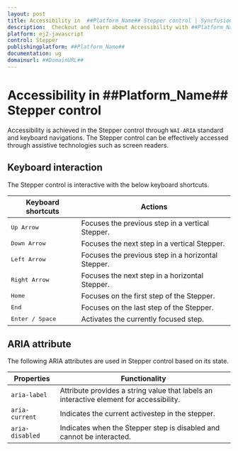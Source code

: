 ```yaml
---
layout: post
title: Accessibility in  ##Platform_Name## Stepper control | Syncfusion
description:  Checkout and learn about Accessibility with ##Platform_Name## Stepper control of Syncfusion Essential JS 2 and more details.
platform: ej2-javascript
control: Stepper
publishingplatform: ##Platform_Name##
documentation: ug
domainurl: ##DomainURL##
---
```


# Accessibility in ##Platform_Name## Stepper control

Accessibility is achieved in the Stepper control through `WAI-ARIA` standard and keyboard navigations. The Stepper control can be effectively accessed through assistive technologies such as screen readers.

## Keyboard interaction

The Stepper control is interactive with the below keyboard shortcuts.

| **Keyboard shortcuts** | **Actions** |
| --- | --- |
| <kbd>Up Arrow</kbd> | Focuses the previous step in a vertical Stepper. |
| <kbd>Down Arrow</kbd> | Focuses the next step in a vertical Stepper. |
| <kbd>Left Arrow</kbd> | Focuses the previous step in a horizontal Stepper. |
| <kbd>Right Arrow</kbd> | Focuses the next step in a horizontal Stepper. |
| <kbd>Home</kbd> | Focuses on the first step of the Stepper. |
| <kbd>End</kbd> | Focuses on the last step of the Stepper. |
| <kbd>Enter / Space</kbd> | Activates the currently focused step. |

## ARIA attribute

The following ARIA attributes are used in Stepper control based on its state.

| Properties | Functionality |
| ------------ | ----------------------- |
| `aria-label` | Attribute provides a string value that labels an interactive element for accessibility. |
| `aria-current` | Indicates the current activestep in the stepper. |
| `aria-disabled`| Indicates when the Stepper step is disabled and cannot be interacted. |
